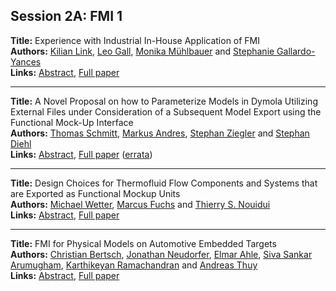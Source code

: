<h2>Session 2A: FMI 1</h2>
<p>
<b>Title:</b> Experience with Industrial In-House Application of FMI<br />
<b>Authors:</b> <a href="../authors/author_183.html">Kilian Link</a>, <a href="../authors/author_96.html">Leo Gall</a>, <a href="../authors/author_206.html">Monika Mühlbauer</a> and <a href="../authors/author_97.html">Stephanie Gallardo-Yances</a><br />
<b>Links:</b> <a href="../abstracts/abstract_1.pdf">Abstract</a>, <a href="../submissions/ecp1511817_LinkGallMuhlbauerGallardoyances.pdf">Full paper</a>
</p>
<hr />
<p>
<b>Title:</b> A Novel Proposal on how to Parameterize Models in Dymola Utilizing External Files under Consideration of a Subsequent Model Export using the Functional Mock-Up Interface<br />
<b>Authors:</b> <a href="../authors/author_271.html">Thomas Schmitt</a>, <a href="../authors/author_6.html">Markus Andres</a>, <a href="../authors/author_343.html">Stephan Ziegler</a> and <a href="../authors/author_68.html">Stephan Diehl</a><br />
<b>Links:</b> <a href="../abstracts/abstract_2.pdf">Abstract</a>, <a href="../submissions/ecp1511823_SchmittAndresZieglerDiehl.pdf">Full paper</a> (<a href="../errata/errata_SchmittAndresZieglerDiehl.pdf">errata</a>)
</p>
<hr />
<p>
<b>Title:</b> Design Choices for Thermofluid Flow Components and Systems that are Exported as Functional Mockup Units<br />
<b>Authors:</b> <a href="../authors/author_329.html">Michael Wetter</a>, <a href="../authors/author_93.html">Marcus Fuchs</a> and <a href="../authors/author_215.html">Thierry S. Nouidui</a><br />
<b>Links:</b> <a href="../abstracts/abstract_3.pdf">Abstract</a>, <a href="../submissions/ecp1511831_WetterFuchsNouidui.pdf">Full paper</a>
</p>
<hr />
<p>
<b>Title:</b> FMI for Physical Models on Automotive Embedded Targets<br />
<b>Authors:</b> <a href="../authors/author_27.html">Christian Bertsch</a>, <a href="../authors/author_212.html">Jonathan Neudorfer</a>, <a href="../authors/author_1.html">Elmar Ahle</a>, <a href="../authors/author_9.html">Siva Sankar Arumugham</a>, <a href="../authors/author_250.html">Karthikeyan Ramachandran</a> and <a href="../authors/author_307.html">Andreas Thuy</a><br />
<b>Links:</b> <a href="../abstracts/abstract_4.pdf">Abstract</a>, <a href="../submissions/ecp1511843_BertschNeudorferAhleArumughamRamachandranThuy.pdf">Full paper</a>
</p>